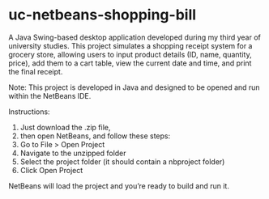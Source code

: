 # uc-netbeans-shopping-bill

A Java Swing-based desktop application developed during my third year of university studies. This project simulates a shopping receipt system for a grocery store, allowing users to input product details (ID, name, quantity, price), add them to a cart table, view the current date and time, and print the final receipt.

Note:
This project is developed in Java and designed to be opened and run within the NetBeans IDE.

Instructions:
1. Just download the .zip file,
2. then open NetBeans, and follow these steps:
3. Go to File > Open Project
4. Navigate to the unzipped folder
5. Select the project folder (it should contain a nbproject folder)
6. Click Open Project

NetBeans will load the project and you’re ready to build and run it.
